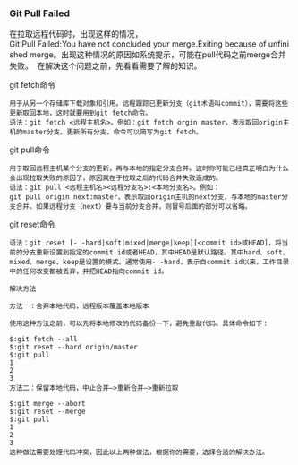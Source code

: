 ### Git Pull Failed	 
在拉取远程代码时，出现这样的情况，Git Pull Failed:You have not concluded your merge.Exiting because of unfinished merge。出现这种情况的原因如系统提示，可能在pull代码之前merge合并失败。 
在解决这个问题之前，先看看需要了解的知识。

git fetch命令

	用于从另一个存储库下载对象和引用。远程跟踪已更新分支（git术语叫commit），需要将这些更新取回本地，这时就要用到git fetch命令。 
	语法：git fetch <远程主机名>。例如：git fetch orgin master，表示取回origin主机的master分支。更新所有分支，命令可以简写为git fetch。

git pull命令

	用于取回远程主机某个分支的更新，再与本地的指定分支合并。这时你可能已经真正明白为什么会出现拉取失败的原因了，原因就在于拉取之后的代码合并失败造成的。 
	语法：git pull <远程主机名><远程分支名>:<本地分支名>。例如：git pull origin next:master，表示取回origin主机的next分支，与本地的master分支合并。如果远程分支（next）要与当前分支合并，则冒号后面的部分可以省略。

git reset命令

	语法：git reset [- -hard|soft|mixed|merge|keep][<commit id>或HEAD]，将当前的分支重新设置到指定的commit id或者HEAD，其中HEAD是默认路径。其中hard、soft、mixed、merge、keep是设置的模式。通常使用- -hard，表示自commit id以来，工作目录中的任何改变都被丢弃，并把HEAD指向commit id。

	解决方法

	方法一：舍弃本地代码，远程版本覆盖本地版本

	使用这种方法之前，可以先将本地修改的代码备份一下，避免重敲代码。具体命令如下：

	$:git fetch --all
	$:git reset --hard origin/master
	$:git pull
	1
	2
	3
	方法二：保留本地代码，中止合并–>重新合并–>重新拉取

	$:git merge --abort
	$:git reset --merge
	$:git pull
	1
	2
	3
	这种做法需要处理代码冲突，因此以上两种做法，根据你的需要，选择合适的解决办法。
